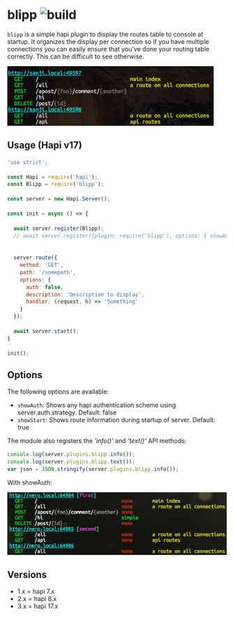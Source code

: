 # blipp ![build](https://travis-ci.org/danielb2/blipp.svg?branch=master)

`blipp` is a simple hapi plugin to display the routes table to console at
startup. It organizes the display per connection so if you have multiple
connections you can easily ensure that you've done your routing table
correctly. This can be difficult to see otherwise.

![image](images/screenshot.png)

## Usage (Hapi v17)

``` javascript
'use strict';

const Hapi = require('hapi');
const Blipp = require('blipp');

const server = new Hapi.Server();

const init = async () => {
  
  await server.register(Blipp);
  // await server.register({plugin: require('blipp'), options: { showAuth: true }});


  server.route({
    method: 'GET',
    path: '/somepath',
    options: {
      auth: false,
      description: 'Description to display',
      handler: (request, h) => 'Something'
    }
  });
  
  await server.start();
}

init();
```

## Options

The following options are available:

* `showAuth`: Shows any hapi authentication scheme using server.auth.strategy. Default: false
* `showStart`: Shows route information during startup of server. Default: true


The module also registers the _'info()'_  and _'text()'_ API methods:
```javascript
console.log(server.plugins.blipp.info());
console.log(server.plugins.blipp.text());
var json = JSON.stringify(server.plugins.blipp.info());
```


With showAuth:

![image](images/screenshot-with-auth.png)

## Versions

* 1.x = hapi 7.x
* 2.x = hapi 8.x
* 3.x = hapi 17.x
